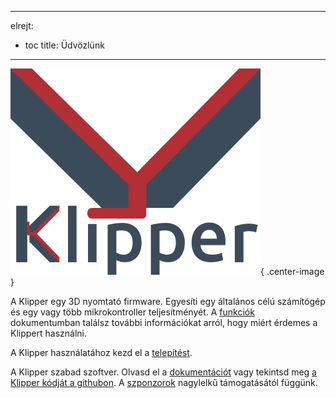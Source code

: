 ***

elrejt:

- toc title: Üdvözlünk

***

![](img/klipper-logo.png){ .center-image }

A Klipper egy 3D nyomtató firmware. Egyesíti egy általános célú számítógép és egy vagy több mikrokontroller teljesítményét. A [funkciók](Features.md) dokumentumban találsz további információkat arról, hogy miért érdemes a Klippert használni.

A Klipper használatához kezd el a [telepítést](Installation.md).

A Klipper szabad szoftver. Olvasd el a [dokumentációt](Overview.md) vagy tekintsd meg [a Klipper kódját a githubon](https://github.com/Klipper3d/klipper). A [szponzorok](Sponsors.md) nagylelkű támogatásától függünk.
